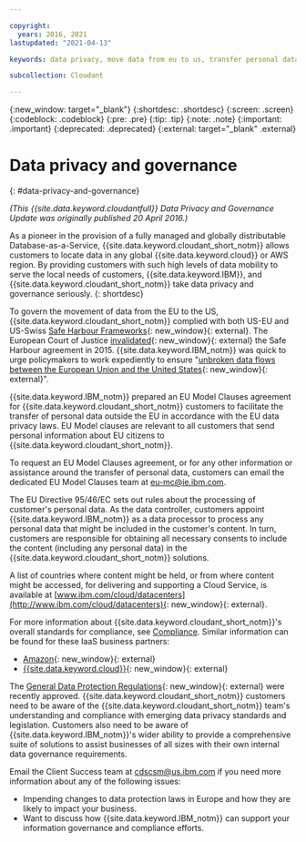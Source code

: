 ```yaml
---

copyright:
  years: 2016, 2021
lastupdated: "2021-04-13"

keywords: data privacy, move data from eu to us, transfer personal data outside eu

subcollection: Cloudant

---
```


{:new_window: target="_blank"}
{:shortdesc: .shortdesc}
{:screen: .screen}
{:codeblock: .codeblock}
{:pre: .pre}
{:tip: .tip}
{:note: .note}
{:important: .important}
{:deprecated: .deprecated}
{:external: target="_blank" .external}

<!-- Acrolinx: 2021-04-13 -->

# Data privacy and governance
{: #data-privacy-and-governance}

*(This {{site.data.keyword.cloudantfull}} Data Privacy and Governance Update was originally published 20 April 2016.)*

As a pioneer in the provision of a fully managed and globally distributable Database-as-a-Service,
{{site.data.keyword.cloudant_short_notm}} allows customers to locate data in any
global {{site.data.keyword.cloud}} or AWS region.
By providing customers with such high levels of data mobility to serve the local needs of customers,
{{site.data.keyword.IBM}},
and {{site.data.keyword.cloudant_short_notm}} take data privacy and governance seriously.
{: shortdesc}

To govern the movement of data from the EU to the US,
{{site.data.keyword.cloudant_short_notm}} complied with both US-EU and US-Swiss
[Safe Harbour Frameworks](https://www.export.gov/safeharbor_eu){: new_window}{: external}.
The European Court of Justice
[invalidated](http://curia.europa.eu/juris/document/document.jsf?text=&docid=169195&pageIndex=0&doclang=en&mode=req&dir=&occ=first&part=1&cid=113326){: new_window}{: external}
the Safe Harbour agreement in 2015. 
{{site.data.keyword.IBM_notm}} was quick to urge policymakers to work expediently
to ensure "[unbroken data flows between the European Union and the United States](https://ec.europa.eu/commission/presscorner/detail/en/IP_16_216){: new_window}{: external}".

{{site.data.keyword.IBM_notm}} prepared an EU Model Clauses agreement for {{site.data.keyword.cloudant_short_notm}} customers
to facilitate the transfer of personal data outside the EU
in accordance with the EU data privacy laws.
EU Model clauses are relevant to all customers
that send personal information about EU citizens to {{site.data.keyword.cloudant_short_notm}}.

To request an EU Model Clauses agreement,
or for any other information or assistance around the transfer of personal data,
customers can email the dedicated EU Model Clauses team at eu-mc@ie.ibm.com.

The EU Directive 95/46/EC sets out rules about the processing of customer's personal data.
As the data controller,
customers appoint {{site.data.keyword.IBM_notm}} as a data processor to process any personal data that might be included in the customer's content.
In turn,
customers are responsible for obtaining all necessary consents
to include the content (including any personal data) in the {{site.data.keyword.cloudant_short_notm}} solutions.

A list of countries where content might be held,
or from where content might be accessed,
for delivering and supporting a Cloud Service,
is available at [www.ibm.com/cloud/datacenters](http://www.ibm.com/cloud/datacenters){: new_window}{: external}.

For more information about {{site.data.keyword.cloudant_short_notm}}'s overall standards for compliance, see [Compliance](/docs/Cloudant?topic=Cloudant-compliance#compliance).
Similar information can be found for these IaaS business partners:

- [Amazon](https://aws.amazon.com/compliance/){: new_window}{: external}
- [{{site.data.keyword.cloud}}](https://www.ibm.com/cloud/compliance){: new_window}{: external}

The [General Data Protection Regulations](https://www.gov.uk/government/publications/guide-to-the-general-data-protection-regulation){: new_window}{: external} were recently approved. {{site.data.keyword.cloudant_short_notm}} customers need to be aware of the {{site.data.keyword.cloudant_short_notm}} team's understanding and
compliance with emerging data privacy standards and legislation. 
Customers also need to be aware of {{site.data.keyword.IBM_notm}}'s wider ability to provide a comprehensive suite of solutions
to assist businesses of all sizes with their own internal data governance requirements.

Email the Client Success team at cdscsm@us.ibm.com if you need more information about any of the following issues:

- Impending changes to data protection laws in Europe and how they are likely to impact your business.
- Want to discuss how {{site.data.keyword.IBM_notm}} can support your information governance and compliance efforts.
